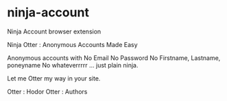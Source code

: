 # ninja-account
Ninja Account browser extension

Ninja Otter : Anonymous Accounts Made Easy

Anonymous accounts with
No Email
No Password
No Firstname, Lastname, poneyname
No whateverrrrr
... just plain ninja.

Let me Otter my way in your site.

Otter : Hodor
Otter : Authors
